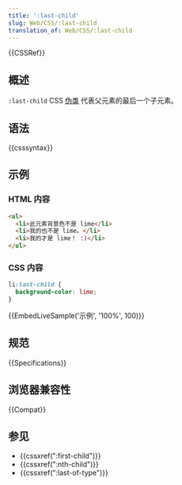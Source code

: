 ```yaml
---
title: ':last-child'
slug: Web/CSS/:last-child
translation_of: Web/CSS/:last-child
---
```

{{CSSRef}}

## 概述

`:last-child` CSS [伪类](/zh-CN/docs/Web/CSS/Pseudo-classes) 代表父元素的最后一个子元素。

## 语法

{{csssyntax}}

## 示例

### HTML 内容

```html
<ul>
  <li>此元素背景色不是 lime</li>
  <li>我的也不是 lime。</li>
  <li>我的才是 lime！ :)</li>
</ul>
```

### CSS 内容

```css
li:last-child {
  background-color: lime;
}
```

{{EmbedLiveSample('示例', '100%', 100)}}

## 规范

{{Specifications}}

## 浏览器兼容性

{{Compat}}

## 参见

- {{cssxref(":first-child")}}
- {{cssxref(":nth-child")}}
- {{cssxref(":last-of-type")}}
